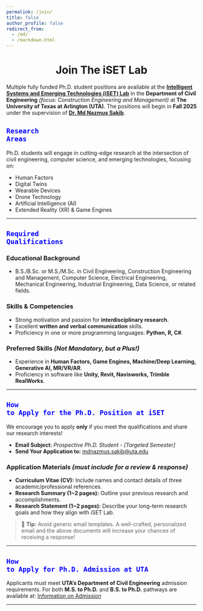 ```yaml
---
permalink: /join/
title: false
author_profile: false
redirect_from: 
  - /md/
  - /markdown.html
---
```

<div align="center">
  <h1><strong>Join The iSET Lab</strong></h1>
</div>

Multiple fully funded Ph.D. student positions are available at the **[Intelligent Systems and Emerging Technologies (iSET) Lab](https://iset-lab.github.io)** in the **Department of Civil Engineering** *(focus: Construction Engineering and Management)* at **The University of Texas at Arlington (UTA)**. The positions will begin in **Fall 2025** under the supervision of **[Dr. Md Nazmus Sakib](https://www.uta.edu/academics/faculty/profile?user=mdnazmus.sakib)**.

## <code style="color : blue">**Research Areas**</code>
Ph.D. students will engage in cutting-edge research at the intersection of civil engineering, computer science, and emerging technologies, focusing on:  
- Human Factors
- Digital Twins
- Wearable Devices
- Drone Technology
- Artificial Intelligence (AI)  
- Extended Reality (XR) & Game Engines 

---

## <code style="color : blue">**Required Qualifications**</code>
### **Educational Background**  
- B.S./B.Sc. or M.S./M.Sc. in Civil Engineering, Construction Engineering and Management, Computer Science, Electrical Engineering, Mechanical Engineering, Industrial Engineering, Data Science, or related fields.  

### **Skills & Competencies**  
- Strong motivation and passion for **interdisciplinary research**.  
- Excellent **written and verbal communication** skills.  
- Proficiency in one or more programming languages: **Python, R, C#**.  

### **Preferred Skills** *(Not Mandatory, but a Plus!)*  
- Experience in **Human Factors, Game Engines, Machine/Deep Learning, Generative AI, MR/VR/AR**.  
- Proficiency in software like **Unity, Revit, Navisworks, Trimble RealWorks**.  

---

## <code style="color : blue">**How to Apply for the Ph.D. Position at iSET**</code>
We encourage you to apply **only** if you meet the qualifications and share our research interests!  
- **Email Subject:** *Prospective Ph.D. Student - [Targeted Semester]* <br>
- **Send Your Application to:** [mdnazmus.sakib@uta.edu](mailto:mdnazmus.sakib@uta.edu)  

### **Application Materials** *(must include for a review & response)*  
- **Curriculum Vitae (CV):** Include names and contact details of three academic/professional references.  
- **Research Summary (1~2 pages):** Outline your previous research and accomplishments.  
- **Research Statement (1~2 pages):** Describe your long-term research goals and how they align with iSET Lab.  

> 📝 **Tip:** Avoid generic email templates. A well-crafted, personalized email and the above documents will increase your chances of receiving a response!  

---

## <code style="color : blue">**How to Apply for Ph.D. Admission at UTA**</code>  
Applicants must meet **UTA’s Department of Civil Engineering** admission requirements. For both **M.S. to Ph.D.** and **B.S. to Ph.D.** pathways are available at: [Information on Admission](https://catalog.uta.edu/engineering/civil/graduate/#doctoraltext)  

---
